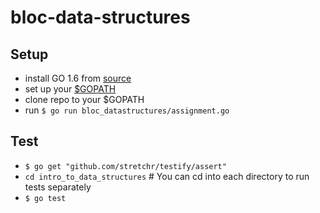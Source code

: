 # bloc-data-structures

## Setup

- install GO 1.6 from [source](https://golang.org/dl/)
- set up your [$GOPATH](https://www.kajabinext.com/marketplace/courses/1222)
- clone repo to your $GOPATH
- run `$ go run bloc_datastructures/assignment.go`

## Test

- `$ go get "github.com/stretchr/testify/assert"`
- `cd intro_to_data_structures` # You can cd into each directory to run
tests separately
- `$ go test`

